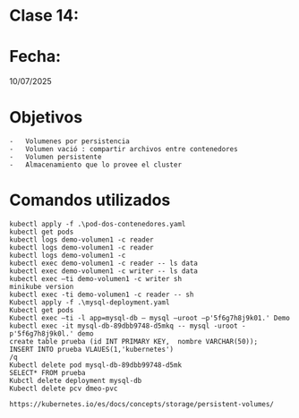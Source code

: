 # Clase 14: 


# Fecha: 
10/07/2025

# Objetivos
    
    -   Volumenes por persistencia 
    -   Volumen vació : compartir archivos entre contenedores
    -   Volumen persistente 
    -   Almacenamiento que lo provee el cluster 
 
# Comandos utilizados
    kubectl apply -f .\pod-dos-contenedores.yaml 
    kubectl get pods 
    kubectl logs demo-volumen1 -c reader 
    kubectl logs demo-volumen1 -c reader 
    kubectl logs demo-volumen1 -c  
    kubectl exec demo-volumen1 -c reader -- ls data  
    kubectl exec demo-volumen1 -c writer -- ls data   
    kubectl exec –ti demo-volumen1 -c writer sh 
    minikube version 
    kubectl exec -ti demo-volumen1 -c reader -- sh 
    Kubectl apply -f .\mysql-deployment.yaml 
    Kubectl get pods 
    Kubectl exec –ti -l app=mysql-db – mysql –uroot –p'5f6g7h8j9k01.' Demo 
    kubectl exec -it mysql-db-89dbb9748-d5mkq -- mysql -uroot -p'5f6g7h8j9k0l.' demo 
    create table prueba (id INT PRIMARY KEY,  nombre VARCHAR(50)); 
    INSERT INTO prueba VLAUES(1,'kubernetes') 
    /q
    Kubectl delete pod mysql-db-89dbb99748-d5mk 
    SELECT* FROM prueba  
    Kubctl delete deployment mysql-db 
    Kubectl delete pcv dmeo-pvc
    
    https://kubernetes.io/es/docs/concepts/storage/persistent-volumes/ 